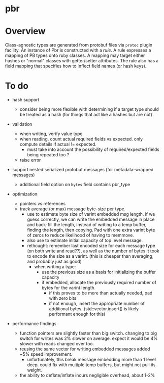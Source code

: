 # pbr

# Overview

Class-agnostic types are generated from protobuf files via `protoc` plugin facility.
An instance of Pbr is constructed with a _rule_. A rule expresses a mapping of
PB types onto ruby classes. A mapping may target either hashes or "normal" classes
with getter/setter attributes. The rule also has a field mapping that specifies how
to inflect field names (or hash keys).

# To do

- hash support
  - consider being more flexible with determining if a target type should be treated as a hash
    (for things that act like a hashes but are not)

- validation
  - when writing, verify value type
  - when reading, count actual required fields vs expected. only compute details if actual != expected.
    - must take into account the possibility of required/expected fields being repeated too ?
  - raise error

- support nested serialized protobuf messages (for metadata-wrapped messages)
  - additional field option on `bytes` field contains pbr_type

- optimization
  - pointers vs references
  - track average (or max) message byte-size per type.
    - use to estimate byte size of varint embedded msg length.
      if we guess correctly, we can write the embedded message in place
      and back-fill the length, instead of writing to a temp buffer,
      finding the length, then copying. Pad with one extra varint byte
      of zeros to reduce likelihood of having to memmove.
    - also use to estimate initial capacity of top level message.
    - rethought:
      remember last encoded size for each message type (on both write and read??),
      as well as the number of bytes it took to encode the size as a varint.
      (this is cheaper than averaging, and probably just as good)
      - when writing a type:
        - use the previous size as a basis for initializing the buffer capacity
        - if embedded, allocate the previously required number of bytes
          for the varint length.
          - if this proves to be more than actually needed, pad with zero bits
          - if not enough, insert the appropriate number of additional bytes.
            (std::vector.insert() is likely performant enough for this)

- performance findings
  - function pointers are slightly faster than big switch. changing to big switch for writes
    was 2% slower on average. expect it would be 4% slower with reads changed over too.
  - reusing the same vector for writing embedded messages added ~5% speed improvement.
    - unfortunately, this break message embedding more than 1 level deep. could fix with
      multiple temp buffers, but might not pull its weight.
  - the ability to deflate/inflate incurs negligible overhead, about 1-2%
